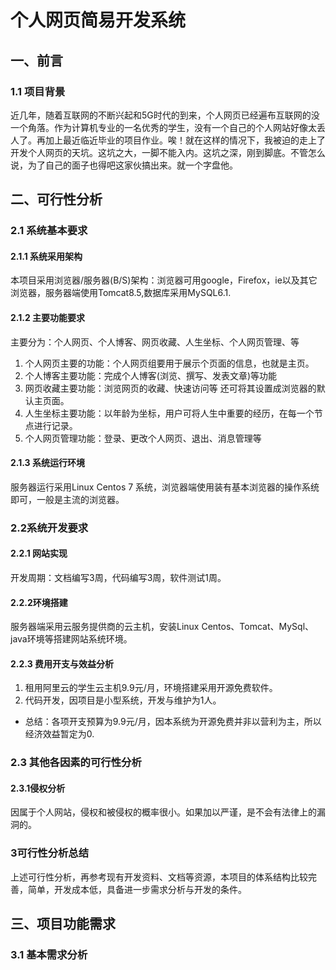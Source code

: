 # 个人网页简易开发系统

## 一、前言

### 1.1 项目背景

近几年，随着互联网的不断兴起和5G时代的到来，个人网页已经遍布互联网的没一个角落。作为计算机专业的一名优秀的学生，没有一个自己的个人网站好像太丢人了。再加上最近临近毕业的项目作业。唉！就在这样的情况下，我被迫的走上了开发个人网页的天坑。这坑之大，一脚不能入内。这坑之深，刚到脚底。不管怎么说，为了自己的面子也得吧这家伙搞出来。就一个字盘他。

## 二、可行性分析

### 2.1 系统基本要求

#### 2.1.1 系统采用架构

本项目采用浏览器/服务器(B/S)架构：浏览器可用google，Firefox，ie以及其它浏览器，服务器端使用Tomcat8.5,数据库采用MySQL6.1.

#### 2.1.2 主要功能要求

主要分为：个人网页、个人博客、网页收藏、人生坐标、个人网页管理、等

1. 个人网页主要的功能：个人网页组要用于展示个页面的信息，也就是主页。
2. 个人博客主要功能：完成个人博客(浏览、撰写、发表文章)等功能
3. 网页收藏主要功能：浏览网页的收藏、快速访问等 还可将其设置成浏览器的默认主页面。
4. 人生坐标主要功能：以年龄为坐标，用户可将人生中重要的经历，在每一个节点进行记录。
5. 个人网页管理功能：登录、更改个人网页、退出、消息管理等

#### 2.1.3 系统运行环境

服务器运行采用Linux Centos 7 系统，浏览器端使用装有基本浏览器的操作系统即可，一般是主流的浏览器。

### 2.2系统开发要求

#### 2.2.1 网站实现

开发周期：文档编写3周，代码编写3周，软件测试1周。

#### 2.2.2环境搭建

服务器端采用云服务提供商的云主机，安装Linux Centos、Tomcat、MySql、java环境等搭建网站系统环境。

#### 2.2.3 费用开支与效益分析

1. 租用阿里云的学生云主机9.9元/月，环境搭建采用开源免费软件。
2. 代码开发，因项目是小型系统，开发与维护为1人。

* 总结：各项开支预算为9.9元/月，因本系统为开源免费并非以营利为主，所以经济效益暂定为0.

### 2.3 其他各因素的可行性分析

#### 2.3.1侵权分析

因属于个人网站，侵权和被侵权的概率很小。如果加以严谨，是不会有法律上的漏洞的。

### 3可行性分析总结

上述可行性分析，再参考现有开发资料、文档等资源，本项目的体系结构比较完善，简单，开发成本低，具备进一步需求分析与开发的条件。

## 三、项目功能需求

### 3.1 基本需求分析

